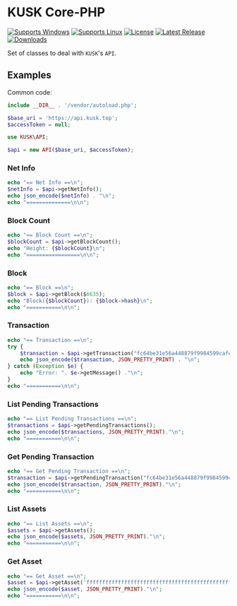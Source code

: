 # KUSK Core-PHP

[![Supports Windows](https://img.shields.io/badge/support-Windows-blue?logo=Windows)](https://github.com/KUSK-TOP/core-php/releases/latest)
[![Supports Linux](https://img.shields.io/badge/support-Linux-yellow?logo=Linux)](https://github.com/KUSK-TOP/core-php/releases/latest)
[![License](https://img.shields.io/github/license/KUSK-TOP/core)](https://github.com/KUSK-TOP/core-php/blob/master/LICENSE)
[![Latest Release](https://img.shields.io/github/v/release/KUSK-TOP/core?label=latest%20release)](https://github.com/KUSK-TOP/core-php/releases/latest)
[![Downloads](https://img.shields.io/github/downloads/KUSK-TOP/core-php/total)](https://github.com/KUSK-TOP/core-php/releases)

Set of classes to deal with `KUSK`'s `API`.

## Examples

Common code:
```php
include __DIR__ . '/vendor/autoload.php';

$base_uri = 'https://api.kusk.top';
$accessToken = null;

use KUSK\API;

$api = new API($base_uri, $accessToken);
```

### Net Info

```php
echo "== Net Info ==\n";
$netInfo = $api->getNetInfo();
echo json_encode($netInfo) . "\n";
echo "==============\n\n";
```

### Block Count
```php
echo "== Block Count ==\n";
$blockCount = $api->getBlockCount();
echo "Height: {$blockCount}\n";
echo "=================\n\n";
```

### Block
```php
echo "== Block ==\n";
$block = $api->getBlock($6635);
echo "Block({$blockCount}): {$block->hash}\n";
echo "===========\n\n";
```

### Transaction
```php
echo "== Transaction ==\n";
try {
    $transaction = $api->getTransaction("fc64be31e56a448879f9984599cafead466ec5b1a985c6ce8e6d45685c55b7d1");
    echo json_encode($transaction, JSON_PRETTY_PRINT) . "\n";
} catch (Exception $e) {
    echo "Error: ". $e->getMessage() ."\n";
}
echo "===========\n\n";
```

### List Pending Transactions
```php
echo "== List Pending Transactions ==\n";
$transactions = $api->getPendingTransactions();
echo json_encode($transactions, JSON_PRETTY_PRINT)."\n";
echo "===========\n\n";
```

### Get Pending Transaction
```php
echo "== Get Pending Transaction ==\n";
$transaction = $api->getPendingTransaction("fc64be31e56a448879f9984599cafead466ec5b1a985c6ce8e6d45685c55b7d1");
echo json_encode($transaction, JSON_PRETTY_PRINT)."\n";
echo "===========\n\n";
```

### List Assets
```php
echo "== List Assets ==\n";
$assets = $api->getAssets();
echo json_encode($assets, JSON_PRETTY_PRINT)."\n";
echo "===========\n\n";
```

### Get Asset
```php
echo "== Get Asset ==\n";
$asset = $api->getAsset('ffffffffffffffffffffffffffffffffffffffffffffffffffffffffffffffff');
echo json_encode($asset, JSON_PRETTY_PRINT)."\n";
echo "===========\n\n";
```